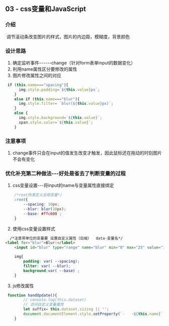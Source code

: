 ## 03 - css变量和JavaScript

### 介绍

​		调节滚动条改变图片的样式，图片的内边距，模糊度，背景颜色

### 设计思路 

1. 确定监听事件------change（针对form表单input的数据变化）
2. 利用name属性区分要修改的属性
3. 图片修改属性之间的对应

```javascript
 if (this.name==="spacing"){
      img.style.padding=`${this.value}px`;
    }
    else if (this.name==="blur"){
      img.style.filter= `blur(${this.value}px)`;
    }
    else {
      img.style.background=`${this.value}`;
      span.style.color=`${this.value}`;
    }
```

### 注意事项

1. change事件只会在input的值发生改变才触发，因此鼠标还在拖动的时刻图片不会有变化

### 优化补充第二种做法---好处是省去了判断变量的过程

1. css变量设置---将input的name与变量属性直接绑定

```css
 	/*root伪类定义全局变量*/
    :root{
        --spacing: 10px;
        --blur: blur(10px);
        --base: #ffc600 ;
    }
```

2. 使用css变量设置样式

```html
  /*注意带单位的变量要 设置自定义属性（后缀）  data-变量名*/
<label for="blur">Blur:</label>
    <input id="blur" type="range" name="blur" min="0" max="25" value="10" data-sizing="px">
```

```css
	img{
        padding: var( --spacing);
        filter: var( --blur);
        background:var( --base) ;
    }
```

3. js修改属性

``` js
 function handUpdate(){
        // console.log(this.dataset)
        // 访问自定义变量属性
        let suffix= this.dataset.sizing || '';
        document.documentElement.style.setProperty(`-	-${this.name}`,this.value+suffix);
    }
```

